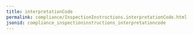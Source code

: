 ```yaml
---
title: interpretationCode
permalink: compliance/InspectionInstructions.interpretationCode.html
jsonid: compliance_inspectioninstructions_interpretationcode
---
```

